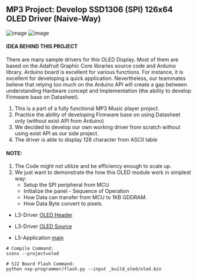 ## MP3 Project: Develop SSD1306 (SPI) 126x64 OLED Driver (Naive-Way)

![image](https://user-images.githubusercontent.com/38081550/96647106-fc041680-12e1-11eb-9040-10024724c92c.png)
![image](https://user-images.githubusercontent.com/38081550/96643072-e7bd1b00-12db-11eb-8e9c-c9b6a657c082.png)

#### IDEA BEHIND THIS PROJECT

There are many sample drivers for this OLED Display. Most of them are based on the Adafruit Graphic Core libraries source code and Arduino library. Arduino board is excellent for various functions. For instance, it is excellent for developing a quick application. Nevertheless, our teammates believe that relying too much on the Arduino API will create a gap between understanding Hardware concept and Implementation (the ability to develop Firmware base on Datasheet).

1. This is a part of a fully functional MP3 Music player project.
2. Practice the ability of developing Firmware base on using Datasheet only (without exist API from Arduino)
3. We decided to develop our own working driver from scratch without using exist API as our side project.
4. The driver is able to display 128 character from ASCII table

#### NOTE:

1.  The Code might not utilize and be efficiency enough to scale up.
2.  We just want to demonstrate the how this OLED module work in simplest way:
    - Setup the SPI peripheral from MCU
    - Initialize the panel - Sequence of Operation
    - How Data can transfer from MCU to 1KB GDDRAM.
    - How Data Byte convert to pixels.

- L3-Driver [OLED Header](oled/l3_drivers/oled.h)

- L3-Driver [OLED Source](oled/l3_drivers/sources/oled.c)
- L5-Application [main](oled/l5_application/main.c)

```
# Compile Command:
scons --project=oled

# SJ2 Board Flash Command:
python nxp-programmer/flash.py --input _build_oled/oled.bin
```
